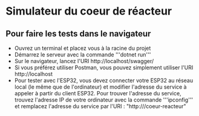 # Simulateur du coeur de réacteur

## Pour faire les tests dans le navigateur

- Ouvrez un terminal et placez vous à la racine du projet
- Démarrez le serveur avec la commande '''dotnet run'''
- Sur le navigateur, lancez l'URI http://localhost/swagger/
- Si vous préférez utiliser Postman, vous pouvez simplement utiliser l'URI http://localhost
- Pour tester avec l'ESP32, vous devez connecter votre ESP32 au réseau local (le même que de l'ordinateur) et modifier l'adresse du service à appeler à partir du client ESP32. Pour trouver l'adresse du service, trouvez l'adresse IP de votre ordinateur avec la commande '''ipconfig''' et remplacez l'adresse du service par l'URI : "http://<adresse IP de votre ordinateur>/coeur-reacteur"